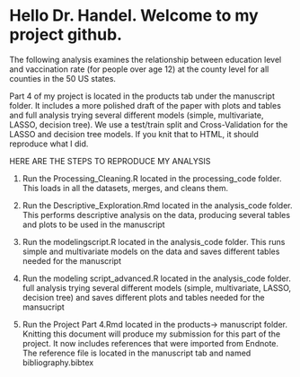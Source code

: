 # Hello Dr. Handel. Welcome to my project github. 

The following analysis examines the relationship between education level and vaccination rate (for people over age 12) at the county level for all counties in the 50 US states. 

Part 4 of my project is located in the products tab under the manuscript folder. It includes a more polished draft of the paper with plots and tables and full analysis trying several different models (simple, multivariate, LASSO, decision tree). We use a test/train split and Cross-Validation for the LASSO and decision tree models. If you knit that to HTML, it should reproduce what I did. 

HERE ARE THE STEPS TO REPRODUCE MY ANALYSIS

1) Run the Processing_Cleaning.R located in the processing_code folder. This loads in all the datasets, merges, and cleans them.

2) Run the Descriptive_Exploration.Rmd located in the analysis_code folder. This performs descriptive analysis on the data, producing several tables and plots to be used in the manuscript

3) Run the modelingscript.R located in the analysis_code folder. This runs simple and multivariate models on the data and saves different tables needed for the manuscript

4) Run the modeling script_advanced.R located in the analysis_code folder. full analysis trying several different models (simple, multivariate, LASSO, decision tree) and saves different plots and tables needed for the mansucript

5) Run the Project Part 4.Rmd located in the products-> manuscript folder. Knitting this document will produce my submission for this part of the project. It now includes references that were imported from Endnote. The reference file is located in the manuscript tab and named bibliography.bibtex


